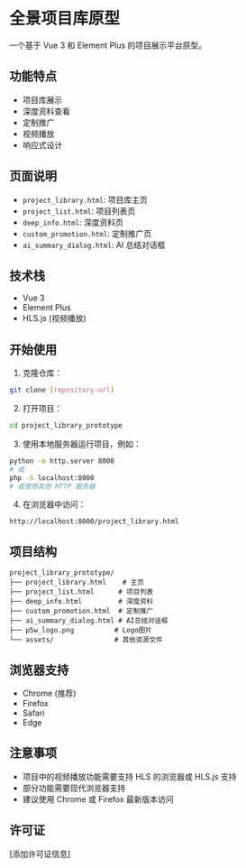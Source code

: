 # 全景项目库原型

一个基于 Vue 3 和 Element Plus 的项目展示平台原型。

## 功能特点

- 项目库展示
- 深度资料查看
- 定制推广
- 视频播放
- 响应式设计

## 页面说明

- `project_library.html`: 项目库主页
- `project_list.html`: 项目列表页
- `deep_info.html`: 深度资料页
- `custom_promotion.html`: 定制推广页
- `ai_summary_dialog.html`: AI 总结对话框

## 技术栈

- Vue 3
- Element Plus
- HLS.js (视频播放)

## 开始使用

1. 克隆仓库：
```bash
git clone [repository-url]
```

2. 打开项目：
```bash
cd project_library_prototype
```

3. 使用本地服务器运行项目，例如：
```bash
python -m http.server 8000
# 或
php -S localhost:8000
# 或使用其他 HTTP 服务器
```

4. 在浏览器中访问：
```
http://localhost:8000/project_library.html
```

## 项目结构

```
project_library_prototype/
├── project_library.html    # 主页
├── project_list.html      # 项目列表
├── deep_info.html         # 深度资料
├── custom_promotion.html  # 定制推广
├── ai_summary_dialog.html # AI总结对话框
├── p5w_logo.png          # Logo图片
└── assets/               # 其他资源文件
```

## 浏览器支持

- Chrome (推荐)
- Firefox
- Safari
- Edge

## 注意事项

- 项目中的视频播放功能需要支持 HLS 的浏览器或 HLS.js 支持
- 部分功能需要现代浏览器支持
- 建议使用 Chrome 或 Firefox 最新版本访问

## 许可证

[添加许可证信息] 